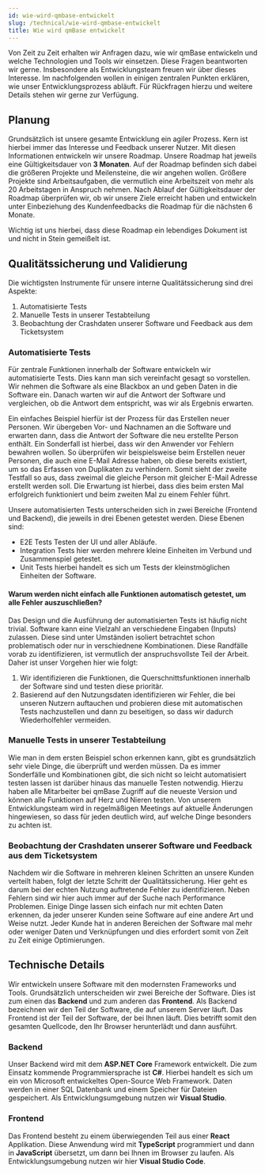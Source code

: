 ```yaml
---
id: wie-wird-qmbase-entwickelt
slug: /technical/wie-wird-qmbase-entwickelt
title: Wie wird qmBase entwickelt
---
```


Von Zeit zu Zeit erhalten wir Anfragen dazu, wie wir qmBase entwickeln und welche Technologien und Tools wir einsetzen. Diese Fragen beantworten wir gerne. Insbesondere als Entwicklungsteam freuen wir über dieses Interesse. Im nachfolgenden wollen in einigen zentralen Punkten erklären, wie unser Entwicklungsprozess abläuft. Für Rückfragen hierzu und weitere Details stehen wir gerne zur Verfügung.

## Planung

Grundsätzlich ist unsere gesamte Entwicklung ein agiler Prozess. Kern ist hierbei immer das Interesse und Feedback unserer Nutzer. Mit diesen Informationen entwickeln wir unsere Roadmap. Unsere Roadmap hat jeweils eine Gültigkeitsdauer von **3 Monaten**. Auf der Roadmap befinden sich dabei die größeren Projekte und Meilensteine, die wir angehen wollen. Größere Projekte sind Arbeitsaufgaben, die vermutlich eine Arbeitszeit von mehr als 20 Arbeitstagen in Anspruch nehmen. Nach Ablauf der Gültigkeitsdauer der Roadmap überprüfen wir, ob wir unsere Ziele erreicht haben und entwickeln unter Einbeziehung des Kundenfeedbacks die Roadmap für die nächsten 6 Monate.

Wichtig ist uns hierbei, dass diese Roadmap ein lebendiges Dokument ist und nicht in Stein gemeißelt ist.

## Qualitätssicherung und Validierung

Die wichtigsten Instrumente für unsere interne Qualitätssicherung sind drei Aspekte:

1. Automatisierte Tests
2. Manuelle Tests in unserer Testabteilung
3. Beobachtung der Crashdaten unserer Software und Feedback aus dem Ticketsystem

### Automatisierte Tests

Für zentrale Funktionen innerhalb der Software entwickeln wir automatisierte Tests. Dies kann man sich vereinfacht gesagt so vorstellen. Wir nehmen die Software als eine Blackbox an und geben Daten in die Software ein. Danach warten wir auf die Antwort der Software und vergleichen, ob die Antwort dem entspricht, was wir als Ergebnis erwarten.

Ein einfaches Beispiel hierfür ist der Prozess für das Erstellen neuer Personen. Wir übergeben Vor- und Nachnamen an die Software und erwarten dann, dass die Antwort der Software die neu erstellte Person enthält. Ein Sonderfall ist hierbei, dass wir den Anwender vor Fehlern bewahren wollen. So überprüfen wir beispielsweise beim Erstellen neuer Personen, die auch eine E-Mail Adresse haben, ob diese bereits existiert, um so das Erfassen von Duplikaten zu verhindern. Somit sieht der zweite Testfall so aus, dass zweimal die gleiche Person mit gleicher E-Mail Adresse erstellt werden soll. Die Erwartung ist hierbei, dass dies beim ersten Mal erfolgreich funktioniert und beim zweiten Mal zu einem Fehler führt.

Unsere automatisierten Tests unterscheiden sich in zwei Bereiche (Frontend und Backend), die jeweils in drei Ebenen getestet werden. Diese Ebenen sind:

- E2E Tests Testen der UI und aller Abläufe.
- Integration Tests hier werden mehrere kleine Einheiten im Verbund und Zusammenspiel getestet.
- Unit Tests hierbei handelt es sich um Tests der kleinstmöglichen Einheiten der Software.

#### Warum werden nicht einfach alle Funktionen automatisch getestet, um alle Fehler auszuschließen?

Das Design und die Ausführung der automatisierten Tests ist häufig nicht trivial. Software kann eine Vielzahl an verschiedene Eingaben (Inputs) zulassen. Diese sind unter Umständen isoliert betrachtet schon problematisch oder nur in verschiednene Kombinationen. Diese Randfälle vorab zu identifizieren, ist vermutlich der anspruchsvollste Teil der Arbeit. Daher ist unser Vorgehen hier wie folgt:

1. Wir identifizieren die Funktionen, die Querschnittsfunktionen innerhalb der Software sind und testen diese prioritär.
2. Basierend auf den Nutzungsdaten identifizieren wir Fehler, die bei unseren Nutzern auftauchen und probieren diese mit automatischen Tests nachzustellen und dann zu beseitigen, so dass wir dadurch Wiederholfehler vermeiden.

### Manuelle Tests in unserer Testabteilung

Wie man in dem ersten Beispiel schon erkennen kann, gibt es grundsätzlich sehr viele Dinge, die überprüft und werden müssen. Da es immer Sonderfälle und Kombinationen gibt, die sich nicht so leicht automatisiert testen lassen ist darüber hinaus das manuelle Testen notwendig. Hierzu haben alle Mitarbeiter bei qmBase Zugriff auf die neueste Version und können alle Funktionen auf Herz und Nieren testen. Von unserem Entwicklungsteam wird in regelmäßigen Meetings auf aktuelle Änderungen hingewiesen, so dass für jeden deutlich wird, auf welche Dinge besonders zu achten ist.

### Beobachtung der Crashdaten unserer Software und Feedback aus dem Ticketsystem

Nachdem wir die Software in mehreren kleinen Schritten an unsere Kunden verteilt haben, folgt der letzte Schritt der Qualitätssicherung. Hier geht es darum bei der echten Nutzung auftretende Fehler zu identifizieren. Neben Fehlern sind wir hier auch immer auf der Suche nach Performance Problemen. Einige Dinge lassen sich einfach nur mit echten Daten erkennen, da jeder unserer Kunden seine Software auf eine andere Art und Weise nutzt. Jeder Kunde hat in anderen Bereichen der Software mal mehr oder weniger Daten und Verknüpfungen und dies erfordert somit von Zeit zu Zeit einige Optimierungen.

## Technische Details

Wir entwickeln unsere Software mit den modernsten Frameworks und Tools. Grundsätzlich unterscheiden wir zwei Bereiche der Software. Dies ist zum einen das **Backend** und zum anderen das **Frontend**. Als Backend bezeichnen wir den Teil der Software, die auf unserem Server läuft. Das Frontend ist der Teil der Software, der bei Ihnen läuft. Dies betrifft somit den gesamten Quellcode, den Ihr Browser herunterlädt und dann ausführt.

### Backend

Unser Backend wird mit dem **ASP.NET Core** Framework entwickelt. Die zum Einsatz kommende Programmiersprache ist **C#**. Hierbei handelt es sich um ein von Microsoft entwickeltes Open-Source Web Framework. Daten werden in einer SQL Datenbank und einem Speicher für Dateien gespeichert. Als Entwicklungsumgebung nutzen wir **Visual Studio**.

### Frontend

Das Frontend besteht zu einem überwiegenden Teil aus einer **React** Applikation. Diese Anwendung wird mit **TypeScript** programmiert und dann in **JavaScript** übersetzt, um dann bei Ihnen im Browser zu laufen. Als Entwicklungsumgebung nutzen wir hier **Visual Studio Code**.
